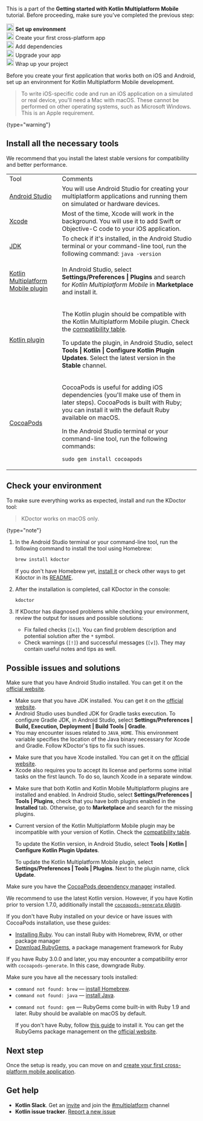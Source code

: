 [//]: # (title: Set up environment)

<microformat>
    <p>This is a part of the <strong>Getting started with Kotlin Multiplatform Mobile</strong> tutorial. Before proceeding, make sure you've completed the previous step:</p>
    <p><img src="icon-1.svg" width="20" alt="First step"/> <strong>Set up environment</strong><br/><img src="icon-2-todo.svg" width="20" alt="Second step"/> Create your first cross-platform app<br/><img src="icon-3-todo.svg" width="20" alt="Third step"/> Add dependencies<br/><img src="icon-4-todo.svg" width="20" alt="Fourth step"/> Upgrade your app<br/><img src="icon-5-todo.svg" width="20" alt="Fifth step"/> Wrap up your project</p>
</microformat>

Before you create your first application that works both on iOS and Android, set up an environment for Kotlin Multiplatform
Mobile development.

> To write iOS-specific code and run an iOS application on a simulated or real device, you'll need a Mac with macOS.
> These cannot be performed on other operating systems, such as Microsoft Windows. This is an Apple requirement.
> 
{type="warning"}

## Install all the necessary tools

We recommend that you install the latest stable versions for compatibility and better performance.

<table>
   <tr>
      <td>Tool</td>
      <td>Comments</td>
   </tr>
    <tr>
        <td><a href="https://developer.android.com/studio">Android Studio</a></td>
        <td>You will use Android Studio for creating your multiplatform applications and running them on simulated or hardware devices.</td>
    </tr>
    <tr>
        <td><a href="https://apps.apple.com/us/app/xcode/id497799835">Xcode</a></td>
        <td>Most of the time, Xcode will work in the background. You will use it to add Swift or Objective-C code to your iOS application.</td>
   </tr>
   <tr>
        <td><a href="https://www.oracle.com/java/technologies/javase-downloads.html">JDK</a></td>
        <td>To check if it's installed, in the Android Studio terminal or your command-line tool, run the following command: <code style="block"
            lang="bash">java -version</code></td>
   </tr>
   <tr>
        <td><a href="multiplatform-mobile-plugin-releases.md">Kotlin Multiplatform Mobile plugin</a></td>
        <td><p>In Android Studio, select <strong>Settings/Preferences | Plugins</strong> and search for <i>Kotlin Multiplatform Mobile</i> in <strong>Marketplace</strong> and install it.</p></td>
   </tr>
   <tr>
        <td><a href="plugin-releases.md#update-to-a-new-release">Kotlin plugin</a></td>
        <td><p>The Kotlin plugin should be compatible with the Kotlin Multiplatform Mobile plugin. Check the <a href="multiplatform-mobile-plugin-releases.md#release-details">compatibility table</a>.</p>
            <p>To update the plugin, in Android Studio, select <strong>Tools | Kotlin | Configure Kotlin Plugin Updates</strong>. Select the latest version in the <strong>Stable</strong> channel.</p></td>
   </tr>
   <tr>
        <td><a href="https://cocoapods.org/">CocoaPods</a></td>
        <td><p>CocoaPods is useful for adding iOS dependencies (you'll make use of them in later steps). CocoaPods is built with Ruby; you can install it with the default Ruby available on macOS.</p>
            <p>In the Android Studio terminal or your command-line tool, run the following commands:</p>
            <p><code style="block"
               lang="ruby" prompt="$">sudo gem install cocoapods</code></p>
         </td>
   </tr>
</table>

## Check your environment

To make sure everything works as expected, install and run the KDoctor tool:

> KDoctor works on macOS only.
>
{type="note"}

1. In the Android Studio terminal or your command-line tool, run the following command to install the tool using Homebrew:

    ```bash
    brew install kdoctor
    ```


   If you don't have Homebrew yet, [install it](https://brew.sh/) or check other ways to get Kdoctor in its [README](https://github.com/Kotlin/kdoctor#installation).
2. After the installation is completed, call KDoctor in the console: 

    ```bash
    kdoctor
    ```

3. If KDoctor has diagnosed problems while checking your environment, review the output for issues and possible solutions:

   * Fix failed checks (`[x]`). You can find problem description and potential solution after the `*` symbol.
   * Check warnings (`[!]`) and successful messages (`[v]`). They may contain useful notes and tips as well.

## Possible issues and solutions

<deflist collapsible="true">
   <def title="Android Studio">
      Make sure that you have Android Studio installed. You can get it on the <a href="https://developer.android.com/studio">official website</a>. 
   </def>
   <def title="Java and JDK">
      <list>
         <ul>
            <li>Make sure that you have JDK installed. You can get it on the <a href="https://www.oracle.com/java/technologies/javase-downloads.html">official website</a>.</li>
            <li>Android Studio uses bundled JDK for Gradle tasks execution. To configure Gradle JDK, in Android Studio, select <strong>Settings/Preferences | Build, Execution, Deployment | Build Tools | Gradle</strong>.</li>
            <li>You may encounter issues related to <code>JAVA_HOME</code>. This environment variable specifies the location of the Java binary necessary for Xcode and Gradle. Follow KDoctor's tips to fix such issues.</li>
         </ul>
      </list>
   </def>
   <def title="Xcode">
      <ul>
         <li>Make sure that you have Xcode installed. You can get it on the <a href="https://developer.apple.com/xcode/">official website</a>.</li>
         <li>Xcode also requires you to accept its license and performs some initial tasks on the first launch. To do so, launch Xcode in a separate window.</li>
      </ul>
   </def>
   <def title="Kotlin plugins">
        <list>
            <ul>
               <li>Make sure that both Kotlin and Kotlin Mobile Multiplatform plugins are installed and enabled. In Android Studio, select <strong>Settings/Preferences | Tools | Plugins</strong>,
               check that you have both plugins enabled in the <strong>Installed</strong> tab. Otherwise, go to <strong>Marketplace</strong> and search for the missing plugins.
               </li>
               <li><p>Current version of the Kotlin Multiplatform Mobile plugin may be incompatible with your version of Kotlin. Check the <a href="https://kotlinlang.org/docs/multiplatform-mobile-plugin-releases.html#release-details">compatibility table</a>.</p>
               <p>To update the Kotlin version, in Android Studio, select <strong>Tools | Kotlin | Configure Kotlin Plugin Updates</strong>.</p>
               <p>To update the Kotlin Multiplatform Mobile plugin, select <strong>Settings/Preferences | Tools | Plugins</strong>. Next to the plugin name, click <strong>Update</strong>.</p>
               </li>
            </ul>
         </list>
   </def>
   <def title="CocoaPods">
        <p>Make sure you have the <a href="https://guides.cocoapods.org/using/getting-started.html#installation">CocoaPods dependency manager</a> installed.</p>
         <note><p>We recommend to use the latest Kotlin version. However, if you have Kotlin prior to version 1.7.0, additionally install the <a href="https://github.com/square/cocoapods-generate#installation"><code>cocoapods-generate</code> plugin</a>.</p></note>
         <p>If you don't have Ruby installed on your device or have issues with CocoaPods installation, use these guides:</p>
         <list>
            <ul>
               <li><a href="https://www.ruby-lang.org/en/documentation/installation/">Installing Ruby</a>. You can install Ruby with Homebrew, RVM, or other package manager</li>
               <li><a href="https://rubygems.org/pages/download">Download RubyGems</a>, a package management framework for Ruby</li>
            </ul>
         </list>
         <p>If you have Ruby 3.0.0 and later, you may encounter a compatibility error with <code>cocoapods-generate</code>. In this case, downgrade Ruby.</p>
    </def>
   <def title="Command line">
         <list>
            <p>Make sure you have all the necessary tools installed:</p>
            <ul>
               <li><code>command not found: brew</code> — <a href="https://brew.sh/">install Homebrew</a>.</li>
               <li><code>command not found: java</code> — <a href="https://www.oracle.com/java/technologies/javase-downloads.html">install Java</a>.</li>
               <li>
                  <p><code>command not found: gem</code> — RubyGems come built-in with Ruby 1.9 and later. Ruby should be available on macOS by default.</p>
                  <p>If you don't have Ruby, follow <a href="https://www.ruby-lang.org/en/documentation/installation/">this guide</a> to install it. You can get the RubyGems package management on the <a href="https://rubygems.org/pages/download/">official website</a>.</p>
               </li>
            </ul>
         </list>
    </def>
</deflist>

## Next step

Once the setup is ready, you can move on and [create your first cross-platform mobile application](multiplatform-mobile-create-first-app.md).

## Get help

* **Kotlin Slack**. Get an [invite](https://surveys.jetbrains.com/s3/kotlin-slack-sign-up) and join the [#multiplatform](https://kotlinlang.slack.com/archives/C3PQML5NU) channel
* **Kotlin issue tracker**. [Report a new issue](https://youtrack.jetbrains.com/newIssue?project=KT)
